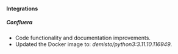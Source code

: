 #### Integrations

##### Confluera
- Code functionality and documentation improvements.
- Updated the Docker image to: *demisto/python3:3.11.10.116949*.